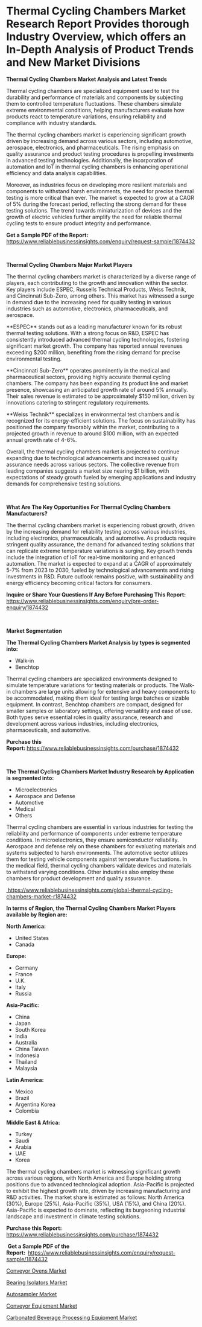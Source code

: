 <p><h1>Thermal Cycling Chambers Market Research Report Provides thorough Industry Overview, which offers an In-Depth Analysis of Product Trends and New Market Divisions</h1></p><p><strong>Thermal Cycling Chambers Market Analysis and Latest Trends</strong></p>
<p><p>Thermal cycling chambers are specialized equipment used to test the durability and performance of materials and components by subjecting them to controlled temperature fluctuations. These chambers simulate extreme environmental conditions, helping manufacturers evaluate how products react to temperature variations, ensuring reliability and compliance with industry standards. </p><p>The thermal cycling chambers market is experiencing significant growth driven by increasing demand across various sectors, including automotive, aerospace, electronics, and pharmaceuticals. The rising emphasis on quality assurance and product testing procedures is propelling investments in advanced testing technologies. Additionally, the incorporation of automation and IoT in thermal cycling chambers is enhancing operational efficiency and data analysis capabilities.</p><p>Moreover, as industries focus on developing more resilient materials and components to withstand harsh environments, the need for precise thermal testing is more critical than ever. The market is expected to grow at a CAGR of 5% during the forecast period, reflecting the strong demand for these testing solutions. The trend towards miniaturization of devices and the growth of electric vehicles further amplify the need for reliable thermal cycling tests to ensure product integrity and performance.</p></p>
<p><strong>Get a Sample PDF of the Report:&nbsp;</strong> <a href="https://www.reliablebusinessinsights.com/enquiry/request-sample/1874432?utm_campaign=2253&utm_medium=2&utm_source=Github&utm_content=ia&utm_term=11042025&utm_id=thermal-cycling-chambers">https://www.reliablebusinessinsights.com/enquiry/request-sample/1874432</a></p>
<p>&nbsp;</p>
<p><strong>Thermal Cycling Chambers Major Market Players</strong></p>
<p><p>The thermal cycling chambers market is characterized by a diverse range of players, each contributing to the growth and innovation within the sector. Key players include ESPEC, Russells Technical Products, Weiss Technik, and Cincinnati Sub-Zero, among others. This market has witnessed a surge in demand due to the increasing need for quality testing in various industries such as automotive, electronics, pharmaceuticals, and aerospace.</p><p>**ESPEC** stands out as a leading manufacturer known for its robust thermal testing solutions. With a strong focus on R&D, ESPEC has consistently introduced advanced thermal cycling technologies, fostering significant market growth. The company has reported annual revenues exceeding $200 million, benefiting from the rising demand for precise environmental testing.</p><p>**Cincinnati Sub-Zero** operates prominently in the medical and pharmaceutical sectors, providing highly accurate thermal cycling chambers. The company has been expanding its product line and market presence, showcasing an anticipated growth rate of around 5% annually. Their sales revenue is estimated to be approximately $150 million, driven by innovations catering to stringent regulatory requirements.</p><p>**Weiss Technik** specializes in environmental test chambers and is recognized for its energy-efficient solutions. The focus on sustainability has positioned the company favorably within the market, contributing to a projected growth in revenue to around $100 million, with an expected annual growth rate of 4-6%.</p><p>Overall, the thermal cycling chambers market is projected to continue expanding due to technological advancements and increased quality assurance needs across various sectors. The collective revenue from leading companies suggests a market size nearing $1 billion, with expectations of steady growth fueled by emerging applications and industry demands for comprehensive testing solutions.</p></p>
<p>&nbsp;</p>
<p><strong>What Are The Key Opportunities For Thermal Cycling Chambers Manufacturers?</strong></p>
<p><p>The thermal cycling chambers market is experiencing robust growth, driven by the increasing demand for reliability testing across various industries, including electronics, pharmaceuticals, and automotive. As products require stringent quality assurance, the demand for advanced testing solutions that can replicate extreme temperature variations is surging. Key growth trends include the integration of IoT for real-time monitoring and enhanced automation. The market is expected to expand at a CAGR of approximately 5-7% from 2023 to 2030, fueled by technological advancements and rising investments in R&D. Future outlook remains positive, with sustainability and energy efficiency becoming critical factors for consumers.</p></p>
<p><strong>Inquire or Share Your Questions If Any Before Purchasing This Report:</strong> <a href="https://www.reliablebusinessinsights.com/enquiry/pre-order-enquiry/1874432?utm_campaign=2253&utm_medium=2&utm_source=Github&utm_content=ia&utm_term=11042025&utm_id=thermal-cycling-chambers">https://www.reliablebusinessinsights.com/enquiry/pre-order-enquiry/1874432</a></p>
<p>&nbsp;</p>
<p><strong>Market Segmentation</strong></p>
<p><strong>The Thermal Cycling Chambers Market Analysis by types is segmented into:</strong></p>
<p><ul><li>Walk-in</li><li>Benchtop</li></ul></p>
<p><p>Thermal cycling chambers are specialized environments designed to simulate temperature variations for testing materials or products. The Walk-in chambers are large units allowing for extensive and heavy components to be accommodated, making them ideal for testing large batches or sizable equipment. In contrast, Benchtop chambers are compact, designed for smaller samples or laboratory settings, offering versatility and ease of use. Both types serve essential roles in quality assurance, research and development across various industries, including electronics, pharmaceuticals, and automotive.</p></p>
<p><strong>Purchase this Report:&nbsp;</strong><a href="https://www.reliablebusinessinsights.com/purchase/1874432?utm_campaign=2253&utm_medium=2&utm_source=Github&utm_content=ia&utm_term=11042025&utm_id=thermal-cycling-chambers">https://www.reliablebusinessinsights.com/purchase/1874432</a></p>
<p>&nbsp;</p>
<p><strong>The Thermal Cycling Chambers Market Industry Research by Application is segmented into:</strong></p>
<p><ul><li>Microelectronics</li><li>Aerospace and Defense</li><li>Automotive</li><li>Medical</li><li>Others</li></ul></p>
<p><p>Thermal cycling chambers are essential in various industries for testing the reliability and performance of components under extreme temperature conditions. In microelectronics, they ensure semiconductor reliability. Aerospace and defense rely on these chambers for evaluating materials and systems subjected to harsh environments. The automotive sector utilizes them for testing vehicle components against temperature fluctuations. In the medical field, thermal cycling chambers validate devices and materials to withstand varying conditions. Other industries also employ these chambers for product development and quality assurance.</p></p>
<p><a href="https://www.reliablebusinessinsights.com/global-thermal-cycling-chambers-market-r1874432?utm_campaign=2253&utm_medium=2&utm_source=Github&utm_content=ia&utm_term=11042025&utm_id=thermal-cycling-chambers">&nbsp;https://www.reliablebusinessinsights.com/global-thermal-cycling-chambers-market-r1874432</a></p>
<p><strong>In terms of Region, the Thermal Cycling Chambers Market Players available by Region are:</strong></p>
<p>
    <p> <strong> North America: </strong>
        <ul>
            <li>United States</li>
            <li>Canada</li>
        </ul>
        </p> 
    <p> <strong> Europe: </strong>
        <ul>
            <li>Germany</li>
            <li>France</li>
            <li>U.K.</li>
            <li>Italy</li>
            <li>Russia</li>
        </ul>
        </p> 
    <p> <strong> Asia-Pacific: </strong>
        <ul>
            <li>China</li>
            <li>Japan</li>
            <li>South Korea</li>
            <li>India</li>
            <li>Australia</li>
            <li>China Taiwan</li>
            <li>Indonesia</li>
            <li>Thailand</li>
            <li>Malaysia</li>
        </ul>
        </p> 
    <p> <strong> Latin America: </strong>
        <ul>
            <li>Mexico</li>
            <li>Brazil</li>
            <li>Argentina Korea</li>
            <li>Colombia</li>
        </ul>
        </p> 
    <p> <strong> Middle East & Africa: </strong>
        <ul>
            <li>Turkey</li>
            <li>Saudi</li>
            <li>Arabia</li>
            <li>UAE</li>
            <li>Korea</li>
        </ul>
    </p>
    </p>
<p><p>The thermal cycling chambers market is witnessing significant growth across various regions, with North America and Europe holding strong positions due to advanced technological adoption. Asia-Pacific is projected to exhibit the highest growth rate, driven by increasing manufacturing and R&D activities. The market share is estimated as follows: North America (30%), Europe (25%), Asia-Pacific (35%), USA (15%), and China (20%). Asia-Pacific is expected to dominate, reflecting its burgeoning industrial landscape and investment in climate testing solutions.</p></p>
<p><strong>Purchase this Report: </strong><a href="https://www.reliablebusinessinsights.com/purchase/1874432?utm_campaign=2253&utm_medium=2&utm_source=Github&utm_content=ia&utm_term=11042025&utm_id=thermal-cycling-chambers">https://www.reliablebusinessinsights.com/purchase/1874432</a></p>
<p>&nbsp;<strong>Get a Sample PDF of the Report:&nbsp;&nbsp;</strong><a href="https://www.reliablebusinessinsights.com/enquiry/request-sample/1874432?utm_campaign=2253&utm_medium=2&utm_source=Github&utm_content=ia&utm_term=11042025&utm_id=thermal-cycling-chambers">https://www.reliablebusinessinsights.com/enquiry/request-sample/1874432</a></p>
<p><strong></strong></p>
<p><p><a href="https://github.com/godutetraeva/Market-Research-Report-List-1/blob/main/conveyor-ovens-market.md?utm_campaign=2253&utm_medium=2&utm_source=Github&utm_content=ia&utm_term=11042025&utm_id=thermal-cycling-chambers">Conveyor Ovens Market</a></p><p><a href="https://github.com/hamremunazm4/Market-Research-Report-List-1/blob/main/bearing-isolators-market.md?utm_campaign=2253&utm_medium=2&utm_source=Github&utm_content=ia&utm_term=11042025&utm_id=thermal-cycling-chambers">Bearing Isolators Market</a></p><p><a href="https://github.com/boccalyver5k/Market-Research-Report-List-1/blob/main/autosampler-market.md?utm_campaign=2253&utm_medium=2&utm_source=Github&utm_content=ia&utm_term=11042025&utm_id=thermal-cycling-chambers">Autosampler Market</a></p><p><a href="https://github.com/kirstejuvet/Market-Research-Report-List-1/blob/main/conveyor-equipment-market.md?utm_campaign=2253&utm_medium=2&utm_source=Github&utm_content=ia&utm_term=11042025&utm_id=thermal-cycling-chambers">Conveyor Equipment Market</a></p><p><a href="https://github.com/jhoonatsev/Market-Research-Report-List-1/blob/main/carbonated-beverage-processing-equipment-market.md?utm_campaign=2253&utm_medium=2&utm_source=Github&utm_content=ia&utm_term=11042025&utm_id=thermal-cycling-chambers">Carbonated Beverage Processing Equipment Market</a></p></p>